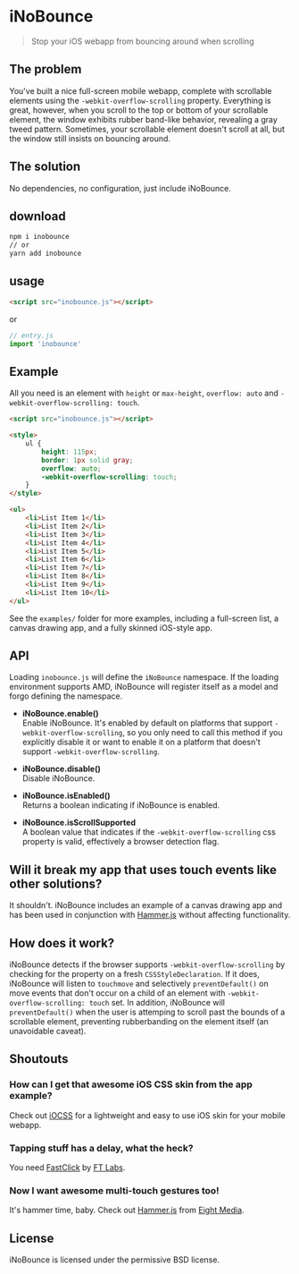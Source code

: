# iNoBounce
> Stop your iOS webapp from bouncing around when scrolling


## The problem

You've built a nice full-screen mobile webapp, complete with scrollable elements using the `-webkit-overflow-scrolling` property. Everything is great, however, when you scroll to the top or bottom of your scrollable element, the window exhibits rubber band-like behavior, revealing a gray tweed pattern. Sometimes, your scrollable element doesn't scroll at all, but the window still insists on bouncing around.

## The solution

No dependencies, no configuration, just include iNoBounce.

## download

```sh
npm i inobounce
// or
yarn add inobounce
```

## usage

```html
<script src="inobounce.js"></script>
```
or
```javascript
// entry.js
import 'inobounce'
```

## Example

All you need is an element with `height` or `max-height`, `overflow: auto` and `-webkit-overflow-scrolling: touch`.

```html
<script src="inobounce.js"></script>

<style>
    ul {
        height: 115px;
        border: 1px solid gray;
        overflow: auto;
        -webkit-overflow-scrolling: touch;
    }
</style>

<ul>
    <li>List Item 1</li>
    <li>List Item 2</li>
    <li>List Item 3</li>
    <li>List Item 4</li>
    <li>List Item 5</li>
    <li>List Item 6</li>
    <li>List Item 7</li>
    <li>List Item 8</li>
    <li>List Item 9</li>
    <li>List Item 10</li>
</ul>
```

See the `examples/` folder for more examples, including a full-screen list, a canvas drawing app, and a fully skinned iOS-style app.


## API

Loading `inobounce.js` will define the `iNoBounce` namespace. If the loading environment supports AMD, iNoBounce will register itself as a model and forgo defining the namespace.


* **iNoBounce.enable()**  
Enable iNoBounce. It's enabled by default on platforms that support `-webkit-overflow-scrolling`, so you only need to call this method if you explicitly disable it or want to enable it on a platform that doesn't support `-webkit-overflow-scrolling`.

* **iNoBounce.disable()**  
Disable iNoBounce.

* **iNoBounce.isEnabled()**  
Returns a boolean indicating if iNoBounce is enabled.

* **iNoBounce.isScrollSupported**  
A boolean value that indicates if the `-webkit-overflow-scrolling` css property is valid, effectively a browser detection flag.

## Will it break my app that uses touch events like other solutions?

It shouldn't. iNoBounce includes an example of a canvas drawing app and has been used in conjunction with [Hammer.js] without affecting functionality.


## How does it work?

iNoBounce detects if the browser supports `-webkit-overflow-scrolling` by checking for the property on a fresh `CSSStyleDeclaration`. If it does, iNoBounce will listen to `touchmove` and selectively `preventDefault()` on move events that don't occur on a child of an element with `-webkit-overflow-scrolling: touch` set. In addition, iNoBounce will `preventDefault()` when the user is attemping to scroll past the bounds of a scrollable element, preventing rubberbanding on the element itself (an unavoidable caveat).


## Shoutouts

### How can I get that awesome iOS CSS skin from the app example?

Check out [iOCSS] for a lightweight and easy to use iOS skin for your mobile webapp.


### Tapping stuff has a delay, what the heck?

You need [FastClick] by [FT Labs].


### Now I want awesome multi-touch gestures too!

It's hammer time, baby. Check out [Hammer.js] from [Eight Media].


## License

iNoBounce is licensed under the permissive BSD license.


[iOCSS]: http://lazd.github.io/iOCSS/
[FastClick]: https://github.com/ftlabs/fastclick
[FT Labs]: http://labs.ft.com/
[Hammer.js]: http://eightmedia.github.io/hammer.js/
[Eight Media]: http://www.eight.nl/
